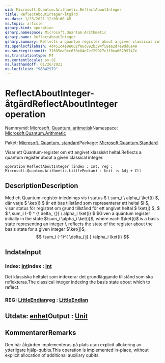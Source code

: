 ```yaml
---
uid: Microsoft.Quantum.Arithmetic.ReflectAboutInteger
title: ReflectAboutInteger-åtgärd
ms.date: 1/23/2021 12:00:00 AM
ms.topic: article
qsharp.kind: operation
qsharp.namespace: Microsoft.Quantum.Arithmetic
qsharp.name: ReflectAboutInteger
qsharp.summary: Reflects a quantum register about a given classical integer.
ms.openlocfilehash: 4d451c4e8e002f86c892b394f58ea2d7e9dd6a48
ms.sourcegitcommit: 71605ea9cc630e84e7ef29027e1f0ea06299747e
ms.translationtype: MT
ms.contentlocale: sv-SE
ms.lasthandoff: 01/26/2021
ms.locfileid: "98842979"
---
```

# <a name="reflectaboutinteger-operation"></a><span data-ttu-id="fb65f-102">ReflectAboutInteger-åtgärd</span><span class="sxs-lookup"><span data-stu-id="fb65f-102">ReflectAboutInteger operation</span></span>

<span data-ttu-id="fb65f-103">Namnrymd: [Microsoft. Quantum. aritmetisk](xref:Microsoft.Quantum.Arithmetic)</span><span class="sxs-lookup"><span data-stu-id="fb65f-103">Namespace: [Microsoft.Quantum.Arithmetic](xref:Microsoft.Quantum.Arithmetic)</span></span>

<span data-ttu-id="fb65f-104">Paket: [Microsoft. Quantum. standard](https://nuget.org/packages/Microsoft.Quantum.Standard)</span><span class="sxs-lookup"><span data-stu-id="fb65f-104">Package: [Microsoft.Quantum.Standard](https://nuget.org/packages/Microsoft.Quantum.Standard)</span></span>


<span data-ttu-id="fb65f-105">Visar ett Quantum-register om ett angivet klassiskt heltal.</span><span class="sxs-lookup"><span data-stu-id="fb65f-105">Reflects a quantum register about a given classical integer.</span></span>

```qsharp
operation ReflectAboutInteger (index : Int, reg : Microsoft.Quantum.Arithmetic.LittleEndian) : Unit is Adj + Ctl
```


## <a name="description"></a><span data-ttu-id="fb65f-106">Description</span><span class="sxs-lookup"><span data-stu-id="fb65f-106">Description</span></span>

<span data-ttu-id="fb65f-107">Med ett Quantum-register inlednings vis i status $ \ sum_i \ alpha_i \ket{i} $, där varje $ \ket{i} $ är ett bas tillstånd som representerar ett heltal $i $, visar status för registret om grund tillstånd för ett angivet heltal $ \ket{j} $, $ $ \ sum_i (-1) ^ {\ delta_ {}} \ alpha_i \ket{i} $ $</span><span class="sxs-lookup"><span data-stu-id="fb65f-107">Given a quantum register initially in the state $\sum_i \alpha_i \ket{i}$, where each $\ket{i}$ is a basis state representing an integer $i$, reflects the state of the register about the basis state for a given integer $\ket{j}$, $$ \sum_i (-1)^{ \delta_{ij} } \alpha_i \ket{i} $$</span></span>

## <a name="input"></a><span data-ttu-id="fb65f-108">Indata</span><span class="sxs-lookup"><span data-stu-id="fb65f-108">Input</span></span>

### <a name="index--int"></a><span data-ttu-id="fb65f-109">index: [int](xref:microsoft.quantum.lang-ref.int)</span><span class="sxs-lookup"><span data-stu-id="fb65f-109">index : [Int](xref:microsoft.quantum.lang-ref.int)</span></span>

<span data-ttu-id="fb65f-110">Det klassiska heltalet som indexerar det grundläggande tillstånd som ska reflekteras.</span><span class="sxs-lookup"><span data-stu-id="fb65f-110">The classical integer indexing the basis state about which to reflect.</span></span>


### <a name="reg--littleendian"></a><span data-ttu-id="fb65f-111">REG: [LittleEndian](xref:Microsoft.Quantum.Arithmetic.LittleEndian)</span><span class="sxs-lookup"><span data-stu-id="fb65f-111">reg : [LittleEndian](xref:Microsoft.Quantum.Arithmetic.LittleEndian)</span></span>





## <a name="output--unit"></a><span data-ttu-id="fb65f-112">Utdata: [enhet](xref:microsoft.quantum.lang-ref.unit)</span><span class="sxs-lookup"><span data-stu-id="fb65f-112">Output : [Unit](xref:microsoft.quantum.lang-ref.unit)</span></span>



## <a name="remarks"></a><span data-ttu-id="fb65f-113">Kommentarer</span><span class="sxs-lookup"><span data-stu-id="fb65f-113">Remarks</span></span>

<span data-ttu-id="fb65f-114">Den här åtgärden implementeras på plats utan explicit allokering av ytterligare hjälp-qubits.</span><span class="sxs-lookup"><span data-stu-id="fb65f-114">This operation is implemented in-place, without explicit allocation of additional auxiliary qubits.</span></span>